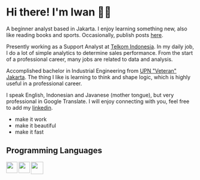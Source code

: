 # Hi there! I'm Iwan :construction_worker_man:

A beginner analyst based in Jakarta. I enjoy learning something new, also like reading books and sports. Occasionally, publish posts [here](https://medium.com/@kurniawan50).

Presently working as a Support Analyst at [Telkom Indonesia](https://www.telkom.co.id/sites). In my daily job, I do a lot of simple analytics to determine sales performance. From the start of a professional career, many jobs are related to data and analysis.

Accomplished bachelor in Industrial Engineering from [UPN "Veteran" Jakarta](https://www.upnvj.ac.id/). The thing I like is learning to think and shape logic, which is highly useful in a professional career.

I speak English, Indonesian and Javanese (mother tongue), but very professional in Google Translate. I will enjoy connecting with you, feel free to add my [linkedin](https://www.linkedin.com/in/iwankurniawan50/).

- make it work
- make it beautiful
- make it fast


## Programming Languages
<img align="left" width="30px" src="https://seeklogo.com/images/J/jupyter-logo-A91705F539-seeklogo.com.png">
<img align="left" width="30px" src="https://logos-download.com/wp-content/uploads/2016/10/Python_logo_icon-700x697.png">
<img align="left" width="33px" src="https://www.mysql.com/common/logos/logo-mysql-170x115.png">

